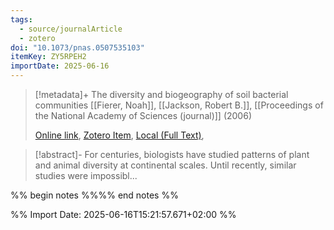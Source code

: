 ```yaml
---
tags:
  - source/journalArticle
  - zotero
doi: "10.1073/pnas.0507535103"
itemKey: ZY5RPEH2
importDate: 2025-06-16
---
```

>[!metadata]+
> The diversity and biogeography of soil bacterial communities
> [[Fierer, Noah]], [[Jackson, Robert B.]], 
> [[Proceedings of the National Academy of Sciences (journal)]] (2006)
> 
> [Online link](https://www.pnas.org/doi/abs/10.1073/pnas.0507535103), [Zotero Item](zotero://select/library/items/ZY5RPEH2), [Local (Full Text)](file://C:/Users/aburg/Documents/references/zotero/storage/ZEKEX9NF/Fierer2006_DiversityBiogeography.pdf), 

>[!abstract]-
>For centuries, biologists have studied patterns of plant and animal diversity at continental
scales. Until recently, similar studies were impossibl...

%% begin notes %%%% end notes %%

%% Import Date: 2025-06-16T15:21:57.671+02:00 %%
